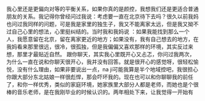 我心里还是更偏向对等的平衡关系，如果你真的是颜控，我想我们还是更适合普通朋友的关系。我记得你曾经问过我说：考虑要一直在北京待下去吗？很久以前我妈也问过我同样的问题，可是我是家里的独生子，我又不能离家太远，但是我又拗不过自己心里的想法，心里挺纠结的。当时我和我妈说 ：如果我能找到那么一个人，我愿意留在北京，留在离家更近的地方；如果没有，我有自己想去的地方，在我妈看来那里很远，很冷，很孤独，但是我偏偏又喜欢那样的环境，其实反过来想，那里才最贴近自然。
跟你聊天，其实我心里既开心又忐忑，你问过我两次，为什么一直在说和你聊天很开心，我并没有回答。就是很开心的感觉呀，很轻松愉悦，没有什么理由，如果非要说出一点，na ji可能我算是半个地域控吧，我很担心你跟大部分东北姑娘一样很彪悍，那会吓坏我的。现在也可以和你聊聊我的前任了，和你一样优秀，类似的家庭环境，她家族里大部分人都是老师，而她也是个很棒的音乐老师，是在我刚毕业的时候认识的。两年相处下来，让我觉得一开始有